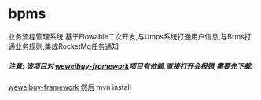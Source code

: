 # bpms
业务流程管理系统,基于Flowable二次开发,与Umps系统打通用户信息,与Brms打通业务规则,集成RocketMq任务通知

#####  注意: 该项目对 [weweibuy-framework](https://github.com/weweibuy/weweibuy-framework)项目有依赖,直接打开会报错,需要先下载:  
 [weweibuy-framework](https://github.com/weweibuy/weweibuy-framework)  然后 mvn install
